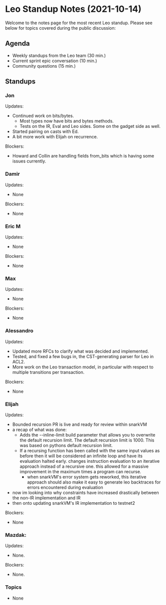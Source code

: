 # Leo Standup Notes (2021-10-14)

Welcome to the notes page for the most recent Leo standup. Please see below for topics covered during the public discussion:

## Agenda

* Weekly standups from the Leo team (30 min.)
* Current sprint epic conversation (10 min.)
* Community questions (15 min.)

## Standups

### Jon

Updates:

* Continued work on bits/bytes.
  * Most types now have bits and bytes methods.
  * Tests on the IR, Eval and Leo sides. Some on the gadget side as well.
* Started pairing on casts with Ed.
* A bit more work with Elijah on recurrence.

Blockers:

* Howard and Collin are handling fields from_bits which is having some issues currently.

### Damir

Updates:

* None

Blockers:

* None

### Eric M

Updates:

* None

Blockers:

* None

### Max

Updates:

* None

Blockers:

* None

### Alessandro

Updates:

* Updated more RFCs to clarify what was decided and implemented.
* Tested, and fixed a few bugs in, the CST-generating parser for Leo in ACL2.
* More work on the Leo transaction model, in particular with respect to multiple transitions per transaction.

Blockers:

* None

### Elijah

Updates:

* Bounded recursion PR is live and ready for review within snarkVM
* a recap of what was done:
    * Adds the --inline-limit build parameter that allows you to overwrite the default recursion limit. The default recursion limit is 1000. This was based on pythons default recursion limit.
    * If a recursing function has been called with the same input values as before then it will be considered an infinite loop and have its evaluation halted early.
    changes instruction evaluation to an iterative approach instead of a recursive one. this allowed for a massive improvement in the maximum times a program can recurse.
        * when snarkVM's error system gets reworked, this iterative approach should also make it easy to generate leo backtraces for errors encountered during evaluation 
* now im looking into why constraints have increased drastically between the non-IR implementation and IR
* then onto updating snarkVM's IR implementation to testnet2

Blockers:

* None

### Mazdak:

Updates:

* None.

Blockers:

* None.

### Topics

* None
